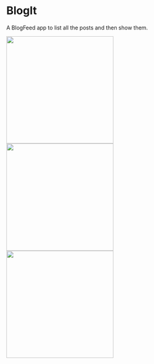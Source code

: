 # BlogIt
A BlogFeed app to list all the posts and then show them. 

<img src="https://user-images.githubusercontent.com/39986507/74910142-d5eb4700-53df-11ea-8d40-099e6ee7fc5a.png" width="280">   <img src="https://user-images.githubusercontent.com/39986507/74910156-dbe12800-53df-11ea-92d9-c4787159b423.png" width="280"> <img src="https://user-images.githubusercontent.com/39986507/74910156-dbe12800-53df-11ea-92d9-c4787159b423.png" width="280">  
      
